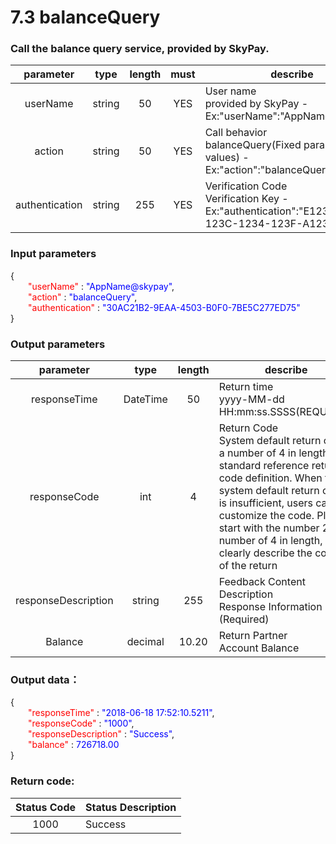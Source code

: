 # 7.3 balanceQuery

### Call the balance query service, provided by SkyPay.

| parameter                        |    type     | length   |must|describe|
| :-------------------------: | :-----------: |:-----:|:---:|--------------------------------|   
|userName |string|50|YES|User name <br> provided by SkyPay - Ex:"userName":"AppName@skypay"|
|action|string|50|YES|Call behavior<br>balanceQuery(Fixed parameter values) - Ex:"action":"balanceQuery"|
|authentication |string |255|YES|Verification Code <br> Verification Key - Ex:"authentication":"E1234567-123C-1234-123F-A12345670"|

### Input parameters

{<br>
    <font color=red>&ensp;&ensp;&ensp;&ensp;"userName"</font> : <font color=blue>"AppName@skypay"</font>,<br>
    <font color=red>&ensp;&ensp;&ensp;&ensp;"action"</font> : <font color=blue>"balanceQuery"</font>,<br>
    <font color=red>&ensp;&ensp;&ensp;&ensp;"authentication"</font> : <font color=blue>"30AC21B2-9EAA-4503-B0F0-7BE5C277ED75"</font><br>
}


### Output parameters
| parameter                        |    type     | length   |describe|
| :-------------------------: | :-----------: |:-----:|--------------------------------|   
|responseTime|DateTime|50|Return time<br> yyyy-MM-dd HH:mm:ss.SSSS(REQUIRED)|
|responseCode  |int|4|Return Code <br> System default return code, a number of 4 in length, standard reference return code definition. When the system default return code is insufficient, users can customize the code. Please start with the number 2, a number of 4 in length, and clearly describe the content of the return|
|responseDescription|string|255|Feedback Content Description<br> Response Information (Required)|
|Balance |decimal|10.20|Return Partner<br> Account Balance|

### Output data：

{<br>
    <font color=red>&ensp;&ensp;&ensp;&ensp;"responseTime"</font> : <font color=blue>"2018-06-18 17:52:10.5211"</font>,<br>
    <font color=red>&ensp;&ensp;&ensp;&ensp;"responseCode"</font> : <font color=blue>"1000"</font>,<br>
    <font color=red>&ensp;&ensp;&ensp;&ensp;"responseDescription"</font> : <font color=blue>"Success"</font>,<br>
    <font color=red>&ensp;&ensp;&ensp;&ensp;"balance"</font> : <font color=blue>726718.00</font><br>
}


### Return code:

| Status  Code                     |   Status Description    | 
| :-------------------------: | :----------- |
|1000 |Success|
